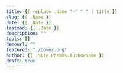 ```yaml
---
title: {{ replace .Name "-" " " | title }}
slug: {{ .Name }}
date: {{ .Date }}
lastmod: {{ .Date }}
description: ""
tools: []
demourl: ""
featured: "./cover.png"
author: {{ .Site.Params.AuthorName }}
draft: true
---
```

